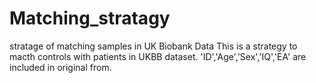 # Matching_stratagy
stratage of matching samples in UK Biobank Data
This is a strategy to macth controls with patients in UKBB dataset. 'ID','Age','Sex','IQ','EA' are included in original from.
